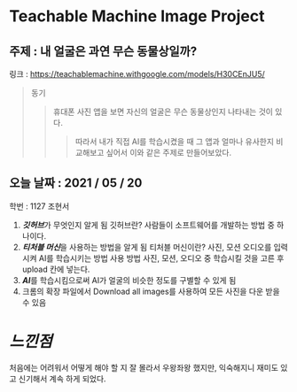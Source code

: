 Teachable Machine Image Project
===========================================
주제 : 내 얼굴은 과연 무슨 동물상일까?
-------------------------------------
링크 : <https://teachablemachine.withgoogle.com/models/H30CEnJU5/>
>동기
> >휴대폰 사진 앱을 보면 자신의 얼굴은 무슨 동물상인지 나타내는 것이 있다. 
> > >따라서 내가 직접 AI를 학습시켰을 때 그 앱과 얼마나 유사한지 비교해보고 싶어서 이와 같은 주제로 만들어보았다.
> > >



오늘 날짜 : 2021 / 05 / 20
---------------
학번 : 1127 조현서
1. ***깃허브***가 무엇인지 알게 됨   깃허브란?   사람들이 소프트웨어를 개발하는 방법 중 하나이다.
2. ***티처블 머신***을 사용하는 방법을 알게 됨   티처블 머신이란?    사진, 모션 오디오를 입력시켜 AI를 학습시키는 방법   사용 방법   사진, 모션, 오디오 중 학습시킬 것을 고른 후 upload 칸에 넣는다.
3. ***AI***를 학습시킴으로써 AI가 얼굴의 비슷한 정도를 구별할 수 있게 됨
4. 크롬의 확장 파일에서 Download all images를 사용하여 모든 사진을 다운 받을 수 있음

*느낀점*
=======================
처음에는 어려워서 어떻게 해야 할 지 잘 몰라서 우왕좌왕 했지만, 익숙해지니 재미도 있고 신기해서 계속 하게 되었다.
